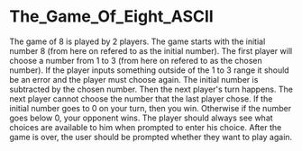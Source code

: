 # The_Game_Of_Eight_ASCII

The game of 8 is played by 2 players.
The game starts with the initial number 8 (from here on refered to as the initial number).
The first player will choose a number from 1 to 3 (from here on refered to as the chosen number).
If the player inputs something outside of the 1 to 3 range it should be an error and the player must choose again.
The initial number is subtracted by the chosen number.
Then the next player's turn happens.
The next player cannot choose the number that the last player chose.
If the initial number goes to 0 on your turn, then you win.
Otherwise if the number goes below 0, your opponent wins.
The player should always see what choices are available to him when prompted to enter his choice.
After the game is over, the user should be prompted whether they want to play again.
